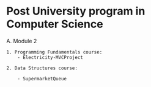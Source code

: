 # Post University program in Computer Science


A. Module 2 

    1. Programming Fundamentals course:
        - Electricity-MVCProject
    
    2. Data Structures course:

        - SupermarketQueue
